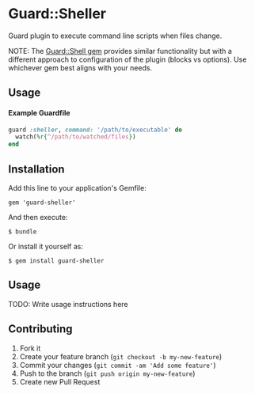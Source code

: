 # Guard::Sheller

Guard plugin to execute command line scripts when files change.

NOTE: The [Guard::Shell gem](https://github.com/guard/guard-shell) provides similar functionality
but with a different approach to configuration of the plugin (blocks vs options).  Use whichever gem
best aligns with your needs.

## Usage

#### Example Guardfile
```ruby
guard :sheller, command: '/path/to/executable' do
  watch(%r{^/path/to/watched/files})
end
```

## Installation

Add this line to your application's Gemfile:

    gem 'guard-sheller'

And then execute:

    $ bundle

Or install it yourself as:

    $ gem install guard-sheller

## Usage

TODO: Write usage instructions here

## Contributing

1. Fork it
2. Create your feature branch (`git checkout -b my-new-feature`)
3. Commit your changes (`git commit -am 'Add some feature'`)
4. Push to the branch (`git push origin my-new-feature`)
5. Create new Pull Request
